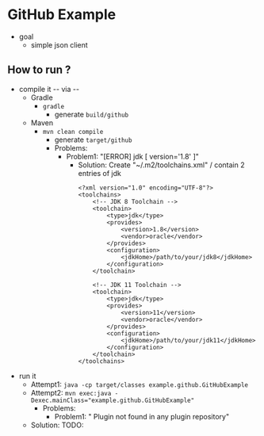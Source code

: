 GitHub Example
===================

* goal  
  * simple json client

## How to run ?
* compile it -- via --
  * Gradle
    * `gradle`
      * generate `build/github`
  * Maven
    * `mvn clean compile`
      * generate `target/github`
      * Problems:
        * Problem1: "[ERROR] jdk [ version='1.8' ]"
          * Solution: Create  "~/.m2/toolchains.xml" / contain 2 entries of jdk
            ```
            <?xml version="1.0" encoding="UTF-8"?>
            <toolchains>
                <!-- JDK 8 Toolchain -->
                <toolchain>
                    <type>jdk</type>
                    <provides>
                        <version>1.8</version>
                        <vendor>oracle</vendor>
                    </provides>
                    <configuration>
                        <jdkHome>/path/to/your/jdk8</jdkHome>
                    </configuration>
                </toolchain>
              
                <!-- JDK 11 Toolchain -->
                <toolchain>
                    <type>jdk</type>
                    <provides>
                        <version>11</version>
                        <vendor>oracle</vendor>
                    </provides>
                    <configuration>
                        <jdkHome>/path/to/your/jdk11</jdkHome>
                    </configuration>
                </toolchain>
            </toolchains>

            ```
* run it
  * Attempt1: `java -cp target/classes example.github.GitHubExample`
  * Attempt2: `mvn exec:java -Dexec.mainClass="example.github.GitHubExample"`
    * Problems:
      * Problem1: " Plugin not found in any plugin repository"
  * Solution: TODO:
